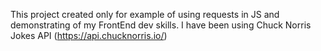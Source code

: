 This project created only for example of using requests in JS and demonstrating of my FrontEnd dev skills. 
I have been using Chuck Norris Jokes API (https://api.chucknorris.io/)
